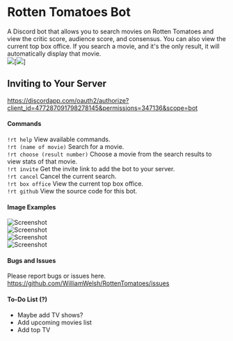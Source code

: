 # Rotten Tomatoes Bot
A Discord bot that allows you to search movies on Rotten Tomatoes and view the critic score, audience score, and consensus. You can also view the current top box office. If you search a movie, and it's the only result, it will automatically display that movie.  
[<img src="https://discordapp.com/api/guilds/294699220743618561/widget.png?style=shield">](https://discord.gg/qsc8YMS)[<img src="https://img.shields.io/badge/discord-csharp-blue.svg">]

## Inviting to Your Server
https://discordapp.com/oauth2/authorize?client_id=477287091798278145&permissions=347136&scope=bot
#### Commands
`!rt help` View available commands.  
`!rt (name of movie)` Search for a movie.  
`!rt choose (result number)` Choose a movie from the search results to view stats of that movie.  
`!rt invite`  Get the invite link to add the bot to your server.  
`!rt cancel` Cancel the current search.  
`!rt box office` View the current top box office.  
`!rt github` View the source code for this bot.  
#### Image Examples
![Screenshot](https://i.imgur.com/pe0yCAx.png)  
![Screenshot](https://i.imgur.com/5AHSNfU.png)  
![Screenshot](https://i.imgur.com/8OQ2ena.png)  
![Screenshot](https://i.imgur.com/TGwTUP0.png)  
#### Bugs and Issues
Please report bugs or issues here.  
https://github.com/WilliamWelsh/RottenTomatoes/issues
#### To-Do List (?)
- Maybe add TV shows?
- Add upcoming movies list  
- Add top TV  